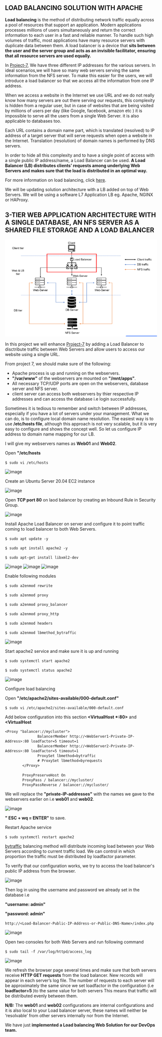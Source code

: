 ## __LOAD BALANCING SOLUTION WITH APACHE__ ##

__Load balancing__ is the method of distributing network traffic equally across a pool of resources that support an application. Modern applications processes millions of users simultaneously and return the correct information to each user in a fast and reliable manner. To handle such high volumes of traffic, most applications have many resource servers with duplicate data between them. A load balancer is a device that __sits between the user and the server group and acts as an invisible facilitator, ensuring that all resource servers are used equally.__

In [Project-7](https://github.com/dybran/project-7), We have three different IP addresses for the various servers. In ideal scenarios,we will have so many web servers serving the same information from the NFS server. To make this easier for the users, we will introduce a load balancer so that we access all the information from one IP address.

When we access a website in the Internet we use URL and we do not really know how many servers are out there serving our requests, this complexity is hidden from a regular user, but in case of websites that are being visited by millions of users per day (like Google, facebook, amazon etc ) it is impossible to serve all the users from a single Web Server. it is also applicable to databases too.

Each URL contains a domain name part, which is translated (resolved) to IP address of a target server that will serve requests when open a website in the Internet. Translation (resolution) of domain names is performed by DNS servers.

In order to hide all this complexity and to have a single point of access with a single public IP address/name, a Load Balancer can be used. __A Load Balancer (LB) distributes clients’ requests among underlying Web Servers and makes sure that the load is distributed in an optimal way.__

For more information on load balancing, click [here](https://aws.amazon.com/what-is/load-balancing/).

We will be updating solution architecture with a LB added on top of Web Servers. We will be using a software L7 Application LB eg. Apache, NGINX or HAProxy.

## __3-TIER WEB APPLICATION ARCHITECTURE WITH A SINGLE DATABASE, AN NFS SERVER AS A SHARED FILE STORAGE AND A LOAD BALANCER__ ##

![image](./images/arc.PNG)

In this project we will enhance [Project-7](https://github.com/dybran/project-7) by adding a Load Balancer to disctribute traffic between Web Servers and allow users to access our website using a single URL.

From project 7, we should make sure of the following:
- Apache process is up and running on the webservers.
- __"/var/www"__ of the webservers are mounted on __"/mnt/apps"__.
- All necessary TCP/UDP ports are open on the webservers, database server and NFS server.
- client server can access both webservers by thier respective IP addresses and can access the database i.e login successfully.

Sometimes it is tedious to remember and switch between IP addresses, especially if you have a lot of servers under your management.
What we can do, is to configure local domain name resolution. The easiest way is to use 
__/etc/hosts file__, although this approach is not very scalable, but it is very easy to configure and shows the concept well. So let us configure IP address to domain name mapping for our LB.

I will give my webservers names as __Web01__ and __Web02__.

Open __"/etc/hosts__

```$ sudo vi /etc/hosts```

![image](./images/etc-hosts.PNG)

Create an Ubuntu Server 20.04 EC2 instance

![image](./images/lb-instance.PNG)

Open __TCP port 80__ on  laod balancer by creating an Inbound Rule in Security Group.

![image](./images/lb-inbound-prot80.PNG)

Install Apache Load Balancer on server and configure it to point traffic coming to load balancer to both Web Servers.

```$ sudo apt update -y```


```$ sudo apt install apache2 -y```


```$ sudo apt-get install libxml2-dev```

![image](./images/lb-update.PNG)
![image](./images/install-apache-lb.PNG)
![image](./images/install-apache-lb2.PNG)

Enable following modules


```$ sudo a2enmod rewrite```

```$ sudo a2enmod proxy```

```$ sudo a2enmod proxy_balancer```

```$ sudo a2enmod proxy_http```

```$ sudo a2enmod headers```

```$ sudo a2enmod lbmethod_bytraffic```

![image](./images/enable-module-lb.PNG)

Start apache2 service and make sure it is up and running

```$ sudo systemctl start apache2```

```$ sudo systemctl status apache2```

![image](./images/start-apache2.PNG)

Configure load balancing

Open __"/etc/apache2/sites-available/000-default.conf"__

```$ sudo vi /etc/apache2/sites-available/000-default.conf```

Add below configuration into this section __<VirtualHost *:80>__ and  __<VirtualHost__


```
<Proxy "balancer://mycluster">
               BalancerMember http://<WebServer1-Private-IP-Address>:80 loadfactor=5 timeout=1
               BalancerMember http://<WebServer2-Private-IP-Address>:80 loadfactor=5 timeout=1
               ProxySet lbmethod=bytraffic
               # ProxySet lbmethod=byrequests
        </Proxy>

        ProxyPreserveHost On
        ProxyPass / balancer://mycluster/
        ProxyPassReverse / balancer://mycluster/
```

We will replace the __"private-IP-addresses"__ with the names we gave to the webservers earlier on i.e __web01__ and __web02__.

![image](./images/etc-hosts2.PNG)

__" ESC + wq = ENTER"__ to save.

Restart Apache service

```$ sudo systemctl restart apache2```

[bytraffic](https://httpd.apache.org/docs/2.4/mod/mod_lbmethod_bytraffic.html) balancing method will distribute incoming load between your Web Servers according to current traffic load. We can control in which proportion the traffic must be distributed by loadfactor parameter.


To verify that our configuration works, we try to access the load balancer's public IP address from the browser.

![image](./images/Capture.PNG)

Then log in using the username and password we already set in the database i.e

__"username: admin"__

__"password: admin"__

```http://<Load-Balancer-Public-IP-Address-or-Public-DNS-Name>/index.php```

![image](./images/browser-lb.PNG)

Open two consoles for both Web Servers and run following command

```$ sudo tail -f /var/log/httpd/access_log```

![image](./images/tail-f.PNG)

We refresh the browser page several times and make sure that both servers receive __HTTP GET requests__ from the load balancer. New records will appear in each server’s log file. The number of requests to each server will be approximately the same since we set loadfactor in the configuration (i.e __loadfactor=5__ )to the same value for both servers This means that traffic will be distributed evenly between them.

__N/B:__
The __web01__ and __web02__ configurations are internal configurations and it is also local to your Load balancer server, these names will neither be ‘resolvable’ from other servers internally nor from the Internet.

We have just __implemented a Load balancing Web Solution for our DevOps team.__








